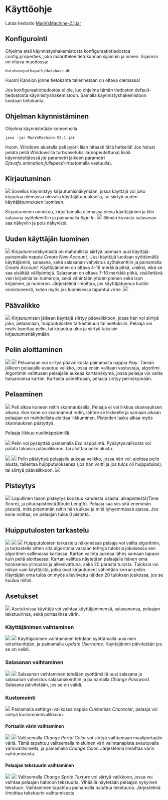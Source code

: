 # Käyttöohje
Lataa tiedosto [ManVsMachine-2.1.jar](https://github.com/LauriTahvanainen/ot-harjoitustyo/releases/tag/v2.1)

## Konfigurointi
Ohjelma etsii käynnistyshakemistosta konfiguraatiotiedostoa config.properties, joka määrittelee tietokannan sijainnin ja nimen. Sijainnin on oltava muodossa:

```
databasepath=path/database.db
```
Huom! Kansion jonne tietokanta tallennetaan on oltava olemassa!

Jos konfiguraatiotiedostoa ei ole, luo ohjelma tämän tiedoston default-tiedostosta käynnistyshakemistoon. Samalla käynnistyshakemistoon luodaan tietokanta.

## Ohjelman käynnistäminen
Ohjelma käynnistetään komennolla
```
java -jar ManVsMachine-V2.1.jar
```
Huom. Windows alustalla peli pyörii liian hitaasti tällä hetkellä! Jos haluat pelata peliä Windowsilla turboasetuksilla(nopeutettuna) lisää käynnistettäessä _jar_ parametri jälkeen parametri _Djavafx.animation.fullspeed=true_(omalla vastuulla).

## Kirjautuminen
![](https://github.com/LauriTahvanainen/ot-harjoitustyo/blob/master/ManVsMachine/dokumentaatio/kuvat/signin.png)
Sovellus käynnistyy kirjautumisnäkymään, jossa käyttäjä voi joko kirjautua olemassa olevalla käyttäjätunnuksella, tai siirtyä uuden käyttäjätunnuksen luomisen.

Kirjautuminen onnistuu, kirjoittamalla olemassa oleva käyttäjänimi ja tilin salasana syötekenttiin ja painamalla _Sign In_.
![](https://github.com/LauriTahvanainen/ot-harjoitustyo/blob/master/ManVsMachine/dokumentaatio/kuvat/signinvisible.png)
Silmän kuvasta salasanan saa näkyviin ja pois näkyvistä.

## Uuden käyttäjän luominen
![](https://github.com/LauriTahvanainen/ot-harjoitustyo/blob/master/ManVsMachine/dokumentaatio/kuvat/createuser.png)
Kirjautumisnäkymästä on mahdollista siirtyä luomaan uusi käyttäjä painamalla nappia _Create New Account_.
Uusi käyttäjä luodaan syöttämällä käyttäjänimi, salasana, sekä salasanan vahvistus syötekenttiin ja painamalla _Create Account_.
Käyttäjänimen on oltava 4-16 merkkiä pitkä, uniikki, eikä se saa sisältää välilyöntejä. Salasanan on oltava 7-16 merkkiä pitkä, sisällettävä vain kirjaimia tai numeroja, sekä vähintään yhden pienen sekä ison kirjaimen, ja numeron.
Järjestelmä ilmoittaa, jos käyttäjätunnus luotiin onnistuneesti, kuten myös jos luomisessa tapahtui virhe.
![](https://github.com/LauriTahvanainen/ot-harjoitustyo/blob/master/ManVsMachine/dokumentaatio/kuvat/usercreated.png)

## Päävalikko
![](https://github.com/LauriTahvanainen/ot-harjoitustyo/blob/master/ManVsMachine/dokumentaatio/kuvat/menu.png)
Kirjautumisen jälkeen käyttäjä siirtyy päävalikkoon, jossa hän voi siirtyä joko, pelaamaan, huipputulosten tarkasteluun tai asetuksiin. Pelaaja voi myös lopettaa pelin, tai kirjautua ulos ja siirtyä takaisin kirjautumisnäkymään.

## Pelin aloittaminen
![](https://github.com/LauriTahvanainen/ot-harjoitustyo/blob/master/ManVsMachine/dokumentaatio/kuvat/algoselect.png)
![](https://github.com/LauriTahvanainen/ot-harjoitustyo/blob/master/ManVsMachine/dokumentaatio/kuvat/mapselect.png)
Pelaamaan voi siirtyä päävalikosta painamalla nappia _Play_.
Tämän jälkeen pelaajalle avautuu valikko, jossa ensin valitaan vastustaja, algoritmi. Algoritmin valittuaan pelaajalle aukeaa karttanäkymä, jossa pelaaja voi valita haluamansa kartan. Kartasta painettuaan, pelaaja siirtyy pelinäkymään.

## Pelaaminen
![](https://github.com/LauriTahvanainen/ot-harjoitustyo/blob/master/ManVsMachine/dokumentaatio/kuvat/scanning.png)
Peli alkaa koneen reitin skannauksella. Pelaaja ei voi liikkua skannauksen aikana. Kun kone on skannannut reitin, lähtee se liikkeelle ja samaan aikaan pelaajan on mahdollista aloittaa liikkuminen. Pisteiden lasku alkaa myös skannauksen päätyttyä.

Pelaaja liikkuu nuolinäppäimillä.

![](https://github.com/LauriTahvanainen/ot-harjoitustyo/blob/master/ManVsMachine/dokumentaatio/kuvat/pause.png)
Pelin voi pysäyttää painamalla _Esc_ näppäintä. Pysäytysvalikosta voi palata takaisin päävalikkoon, tai aloittaa pelin alusta.

![](https://github.com/LauriTahvanainen/ot-harjoitustyo/blob/master/ManVsMachine/dokumentaatio/kuvat/winning.png)
![](https://github.com/LauriTahvanainen/ot-harjoitustyo/blob/master/ManVsMachine/dokumentaatio/kuvat/losing.png)
Pelin päätyttyä pelaajalle aukeaa valikko, jossa hän voi: aloittaa pelin alusta, tallentaa huipputuloksensa (jos hän voitti ja jos tulos oli huipputulos), tai siirtyä päävalikkoon.
![](https://github.com/LauriTahvanainen/ot-harjoitustyo/blob/master/ManVsMachine/dokumentaatio/kuvat/scoreupdated.png)

## Pisteytys
![](https://github.com/LauriTahvanainen/ot-harjoitustyo/blob/master/ManVsMachine/dokumentaatio/kuvat/playing.png)
Lopullinen tason pisteytys koostuu kahdesta osasta: aikapisteistä(Time Score), ja pituuspisteistä(Route Length). Pelaaja saa siis sitä enemmän pisteitä, mitä pidemmän reitin hän kulkee ja mitä lyhyemmässä ajassa. Jos kone voittaa, on pelaajan tulos 0 pistettä.

## Huipputulosten tarkastelu
![](https://github.com/LauriTahvanainen/ot-harjoitustyo/blob/master/ManVsMachine/dokumentaatio/kuvat/highscoremenu.png)
![](https://github.com/LauriTahvanainen/ot-harjoitustyo/blob/master/ManVsMachine/dokumentaatio/kuvat/highscoremapselect.png)
![](https://github.com/LauriTahvanainen/ot-harjoitustyo/blob/master/ManVsMachine/dokumentaatio/kuvat/highscoremap1dijkstra.png)
Huipputulosten tarkastelu näkymässä pelaaja voi valita algoritmin, ja tarkastella sitten sitä algoritmia vastaan tehtyjä tuloksia jokaisessa sen algoritmin sallimassa kartassa. Kartan valinta aukeaa lähes samaan tapaan kuin peliä aloittaessa. Kartan valittua näytetään pelaajalle hänen oma tuloksensa ylimpänä ja alleviivattuna, sekä 20 parasta tulosta. Tuloksia voi näkyä vain käyttäjiltä, jotka ovat kirjautuneet vähintään kerran peliin. Käyttäjän oma tulos on myös alleviivattu näiden 20 tuloksen joukossa, jos se kuuluu niihin.

## Asetukset
![](https://github.com/LauriTahvanainen/ot-harjoitustyo/blob/master/ManVsMachine/dokumentaatio/kuvat/settingsmenu.png)
Asetuksissa käyttäjä voi vaihtaa käyttäjänimensä, salasanansa, pelaajan tekstuurinsa, sekä portaalinsa värin.

### Käyttäjänimen vaihtaminen
![](https://github.com/LauriTahvanainen/ot-harjoitustyo/blob/master/ManVsMachine/dokumentaatio/kuvat/updateusername.png)
![](https://github.com/LauriTahvanainen/ot-harjoitustyo/blob/master/ManVsMachine/dokumentaatio/kuvat/usernameupdated.png)
Käyttäjänimen vaihtaminen tehdään syöttämällä uusi nimi tekstikenttään, ja painamalla _Update Username_. Käyttäjänimi päivitetään jos se on validi.

### Salasanan vaihtaminen
![](https://github.com/LauriTahvanainen/ot-harjoitustyo/blob/master/ManVsMachine/dokumentaatio/kuvat/changepassword.png)
![](https://github.com/LauriTahvanainen/ot-harjoitustyo/blob/master/ManVsMachine/dokumentaatio/kuvat/passwordupdated.png)
Salasanan vaihtaminen tehdään syöttämällä uusi salasana ja salasanan vahvistus salasanakenttiin ja painamalla _Change Password_. Salasana päivitetään, jos se on validi.

### Kustomointi
![](https://github.com/LauriTahvanainen/ot-harjoitustyo/blob/master/ManVsMachine/dokumentaatio/kuvat/charcustview.png)
Painamalla settings-valikossa nappia _Customize Character_, pelaaja voi siirtyä kustomointivalikkoon.
#### Portaalin värin vaihtaminen
![](https://github.com/LauriTahvanainen/ot-harjoitustyo/blob/master/ManVsMachine/dokumentaatio/kuvat/changecolor1.png)
![](https://github.com/LauriTahvanainen/ot-harjoitustyo/blob/master/ManVsMachine/dokumentaatio/kuvat/colorchanged.png)
Valitsemalla _Change Portal Color_ voi siirtyä vaihtamaan maaliportaalin väriä. Tämä tapahtuu valitsemalla mieluinen väri valintanapista avautuvalla värinvalitsimella, ja painamalla _Change Color_. Järjestelmä ilmoittaa värin vaihtumisesta.

#### Pelaajan tekstuurin vaihtaminen
![](https://github.com/LauriTahvanainen/ot-harjoitustyo/blob/master/ManVsMachine/dokumentaatio/kuvat/changetexture.png)
![](https://github.com/LauriTahvanainen/ot-harjoitustyo/blob/master/ManVsMachine/dokumentaatio/kuvat/textureupdated.png)
Valitsemalla _Change Sprite Texture_ voi siirtyä valikkoon, jossa voi vaihtaa pelaajan hahmon tekstuuria. Ylhäällä näytetään pelaajan nykyinen tekstuuri. Vaihtaminen tapahtuu painamalla haluttua tekstuuria. Järjestelmä ilmoittaa tekstuurin vaihtamisesta

